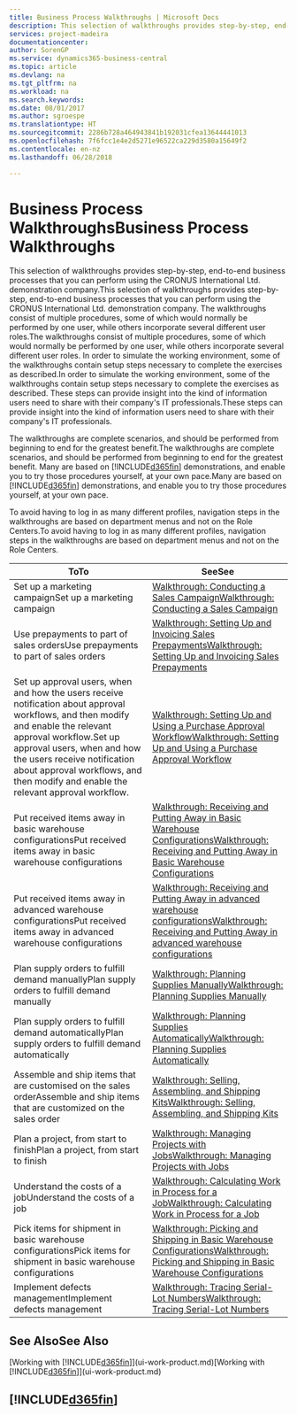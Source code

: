 ```yaml
---
title: Business Process Walkthroughs | Microsoft Docs
description: This selection of walkthroughs provides step-by-step, end-to-end business processes that you can perform using the CRONUS International Ltd. demonstration company. The walkthroughs consist of multiple procedures, some of which would normally be performed by one user, while others incorporate several different user roles. In order to simulate the working environment, some of the walkthroughs contain setup steps necessary to complete the exercises as described. These steps can provide insight into the kind of information users need to share with their company's IT professionals.
services: project-madeira
documentationcenter: 
author: SorenGP
ms.service: dynamics365-business-central
ms.topic: article
ms.devlang: na
ms.tgt_pltfrm: na
ms.workload: na
ms.search.keywords: 
ms.date: 08/01/2017
ms.author: sgroespe
ms.translationtype: HT
ms.sourcegitcommit: 2286b728a464943841b192031cfea13644441013
ms.openlocfilehash: 7f6fcc1e4e2d5271e96522ca229d3580a15649f2
ms.contentlocale: en-nz
ms.lasthandoff: 06/28/2018

---
```

# <a name="business-process-walkthroughs"></a><span data-ttu-id="982b7-106">Business Process Walkthroughs</span><span class="sxs-lookup"><span data-stu-id="982b7-106">Business Process Walkthroughs</span></span>
<span data-ttu-id="982b7-107">This selection of walkthroughs provides step-by-step, end-to-end business processes that you can perform using the CRONUS International Ltd. demonstration company.</span><span class="sxs-lookup"><span data-stu-id="982b7-107">This selection of walkthroughs provides step-by-step, end-to-end business processes that you can perform using the CRONUS International Ltd. demonstration company.</span></span> <span data-ttu-id="982b7-108">The walkthroughs consist of multiple procedures, some of which would normally be performed by one user, while others incorporate several different user roles.</span><span class="sxs-lookup"><span data-stu-id="982b7-108">The walkthroughs consist of multiple procedures, some of which would normally be performed by one user, while others incorporate several different user roles.</span></span> <span data-ttu-id="982b7-109">In order to simulate the working environment, some of the walkthroughs contain setup steps necessary to complete the exercises as described.</span><span class="sxs-lookup"><span data-stu-id="982b7-109">In order to simulate the working environment, some of the walkthroughs contain setup steps necessary to complete the exercises as described.</span></span> <span data-ttu-id="982b7-110">These steps can provide insight into the kind of information users need to share with their company's IT professionals.</span><span class="sxs-lookup"><span data-stu-id="982b7-110">These steps can provide insight into the kind of information users need to share with their company's IT professionals.</span></span>  

 <span data-ttu-id="982b7-111">The walkthroughs are complete scenarios, and should be performed from beginning to end for the greatest benefit.</span><span class="sxs-lookup"><span data-stu-id="982b7-111">The walkthroughs are complete scenarios, and should be performed from beginning to end for the greatest benefit.</span></span> <span data-ttu-id="982b7-112">Many are based on [!INCLUDE[d365fin](includes/d365fin_md.md)] demonstrations, and enable you to try those procedures yourself, at your own pace.</span><span class="sxs-lookup"><span data-stu-id="982b7-112">Many are based on [!INCLUDE[d365fin](includes/d365fin_md.md)] demonstrations, and enable you to try those procedures yourself, at your own pace.</span></span>  

 <span data-ttu-id="982b7-113">To avoid having to log in as many different profiles, navigation steps in the walkthroughs are based on department menus and not on the Role Centers.</span><span class="sxs-lookup"><span data-stu-id="982b7-113">To avoid having to log in as many different profiles, navigation steps in the walkthroughs are based on department menus and not on the Role Centers.</span></span>  

|<span data-ttu-id="982b7-114">To</span><span class="sxs-lookup"><span data-stu-id="982b7-114">To</span></span>|<span data-ttu-id="982b7-115">See</span><span class="sxs-lookup"><span data-stu-id="982b7-115">See</span></span>|  
|--------|---------|  
|<span data-ttu-id="982b7-116">Set up a marketing campaign</span><span class="sxs-lookup"><span data-stu-id="982b7-116">Set up a marketing campaign</span></span>|[<span data-ttu-id="982b7-117">Walkthrough: Conducting a Sales Campaign</span><span class="sxs-lookup"><span data-stu-id="982b7-117">Walkthrough: Conducting a Sales Campaign</span></span>](walkthrough-conducting-a-sales-campaign.md)|  
|<span data-ttu-id="982b7-118">Use prepayments to part of sales orders</span><span class="sxs-lookup"><span data-stu-id="982b7-118">Use prepayments to part of sales orders</span></span>|[<span data-ttu-id="982b7-119">Walkthrough: Setting Up and Invoicing Sales Prepayments</span><span class="sxs-lookup"><span data-stu-id="982b7-119">Walkthrough: Setting Up and Invoicing Sales Prepayments</span></span>](walkthrough-setting-up-and-invoicing-sales-prepayments.md)|  
|<span data-ttu-id="982b7-120">Set up approval users, when and how the users receive notification about approval workflows, and then modify and enable the relevant approval workflow.</span><span class="sxs-lookup"><span data-stu-id="982b7-120">Set up approval users, when and how the users receive notification about approval workflows, and then modify and enable the relevant approval workflow.</span></span>|[<span data-ttu-id="982b7-121">Walkthrough: Setting Up and Using a Purchase Approval Workflow</span><span class="sxs-lookup"><span data-stu-id="982b7-121">Walkthrough: Setting Up and Using a Purchase Approval Workflow</span></span>](walkthrough-setting-up-and-using-a-purchase-approval-workflow.md)|  
|<span data-ttu-id="982b7-122">Put received items away in basic warehouse configurations</span><span class="sxs-lookup"><span data-stu-id="982b7-122">Put received items away in basic warehouse configurations</span></span>|[<span data-ttu-id="982b7-123">Walkthrough: Receiving and Putting Away in Basic Warehouse Configurations</span><span class="sxs-lookup"><span data-stu-id="982b7-123">Walkthrough: Receiving and Putting Away in Basic Warehouse Configurations</span></span>](walkthrough-receiving-and-putting-away-in-basic-warehousing.md)|  
|<span data-ttu-id="982b7-124">Put received items away in advanced warehouse configurations</span><span class="sxs-lookup"><span data-stu-id="982b7-124">Put received items away in advanced warehouse configurations</span></span>|[<span data-ttu-id="982b7-125">Walkthrough: Receiving and Putting Away in advanced warehouse configurations</span><span class="sxs-lookup"><span data-stu-id="982b7-125">Walkthrough: Receiving and Putting Away in advanced warehouse configurations</span></span>](walkthrough-receiving-and-putting-away-in-advanced-warehousing.md)|  
|<span data-ttu-id="982b7-126">Plan supply orders to fulfill demand manually</span><span class="sxs-lookup"><span data-stu-id="982b7-126">Plan supply orders to fulfill demand manually</span></span>|[<span data-ttu-id="982b7-127">Walkthrough: Planning Supplies Manually</span><span class="sxs-lookup"><span data-stu-id="982b7-127">Walkthrough: Planning Supplies Manually</span></span>](walkthrough-planning-supplies-manually.md)|  
|<span data-ttu-id="982b7-128">Plan supply orders to fulfill demand automatically</span><span class="sxs-lookup"><span data-stu-id="982b7-128">Plan supply orders to fulfill demand automatically</span></span>|[<span data-ttu-id="982b7-129">Walkthrough: Planning Supplies Automatically</span><span class="sxs-lookup"><span data-stu-id="982b7-129">Walkthrough: Planning Supplies Automatically</span></span>](walkthrough-planning-supplies-automatically.md)|  
|<span data-ttu-id="982b7-130">Assemble and ship items that are customised on the sales order</span><span class="sxs-lookup"><span data-stu-id="982b7-130">Assemble and ship items that are customized on the sales order</span></span>|[<span data-ttu-id="982b7-131">Walkthrough: Selling, Assembling, and Shipping Kits</span><span class="sxs-lookup"><span data-stu-id="982b7-131">Walkthrough: Selling, Assembling, and Shipping Kits</span></span>](walkthrough-selling-assembling-and-shipping-kits.md)|  
|<span data-ttu-id="982b7-132">Plan a project, from start to finish</span><span class="sxs-lookup"><span data-stu-id="982b7-132">Plan a project, from start to finish</span></span>|[<span data-ttu-id="982b7-133">Walkthrough: Managing Projects with Jobs</span><span class="sxs-lookup"><span data-stu-id="982b7-133">Walkthrough: Managing Projects with Jobs</span></span>](walkthrough-managing-projects-with-jobs.md)|  
|<span data-ttu-id="982b7-134">Understand the costs of a job</span><span class="sxs-lookup"><span data-stu-id="982b7-134">Understand the costs of a job</span></span>|[<span data-ttu-id="982b7-135">Walkthrough: Calculating Work in Process for a Job</span><span class="sxs-lookup"><span data-stu-id="982b7-135">Walkthrough: Calculating Work in Process for a Job</span></span>](walkthrough-calculating-work-in-process-for-a-job.md)|  
|<span data-ttu-id="982b7-136">Pick items for shipment in basic warehouse configurations</span><span class="sxs-lookup"><span data-stu-id="982b7-136">Pick items for shipment in basic warehouse configurations</span></span>|[<span data-ttu-id="982b7-137">Walkthrough: Picking and Shipping in Basic Warehouse Configurations</span><span class="sxs-lookup"><span data-stu-id="982b7-137">Walkthrough: Picking and Shipping in Basic Warehouse Configurations</span></span>](walkthrough-picking-and-shipping-in-basic-warehousing.md)|  
|<span data-ttu-id="982b7-138">Implement defects management</span><span class="sxs-lookup"><span data-stu-id="982b7-138">Implement defects management</span></span>|[<span data-ttu-id="982b7-139">Walkthrough: Tracing Serial-Lot Numbers</span><span class="sxs-lookup"><span data-stu-id="982b7-139">Walkthrough: Tracing Serial-Lot Numbers</span></span>](walkthrough-tracing-serial-lot-numbers.md)|  

## <a name="see-also"></a><span data-ttu-id="982b7-140">See Also</span><span class="sxs-lookup"><span data-stu-id="982b7-140">See Also</span></span>
<span data-ttu-id="982b7-141">[Working with [!INCLUDE[d365fin](includes/d365fin_md.md)]](ui-work-product.md)</span><span class="sxs-lookup"><span data-stu-id="982b7-141">[Working with [!INCLUDE[d365fin](includes/d365fin_md.md)]](ui-work-product.md)</span></span>  

## [!INCLUDE[d365fin](includes/free_trial_md.md)]  
 


